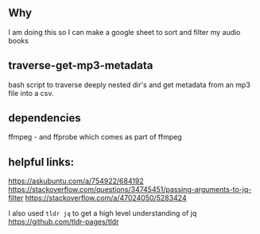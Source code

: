 ## Why
I am doing this so I can make a google sheet to sort and filter my audio books

## traverse-get-mp3-metadata
bash script to traverse deeply nested dir's and get metadata from an mp3 file into a csv.

## dependencies
ffmpeg - and ffprobe which comes as part of ffmpeg

## helpful links:
https://askubuntu.com/a/754922/684192
https://stackoverflow.com/questions/34745451/passing-arguments-to-jq-filter
https://stackoverflow.com/a/47024050/5283424

I also used `tldr jq` to get a high level understanding of jq  
https://github.com/tldr-pages/tldr
